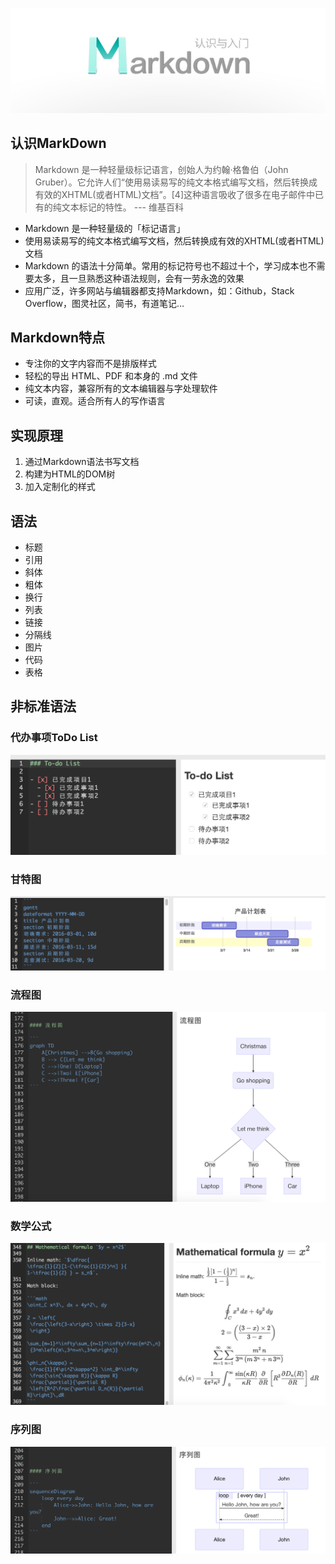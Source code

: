 ![Alt text](./md.png 'markdown')

## 认识MarkDown

> Markdown 是一种轻量级标记语言，创始人为约翰·格鲁伯（John Gruber）。它允许人们“使用易读易写的纯文本格式编写文档，然后转换成有效的XHTML(或者HTML)文档”。[4]这种语言吸收了很多在电子邮件中已有的纯文本标记的特性。 --- 维基百科

-  Markdown 是一种轻量级的「标记语言」
- 使用易读易写的纯文本格式编写文档，然后转换成有效的XHTML(或者HTML)文档
- Markdown 的语法十分简单。常用的标记符号也不超过十个，学习成本也不需要太多，且一旦熟悉这种语法规则，会有一劳永逸的效果
- 应用广泛，许多网站与编辑器都支持Markdown，如：Github，Stack Overflow，图灵社区，简书，有道笔记…

## Markdown特点

- 专注你的文字内容而不是排版样式
- 轻松的导出 HTML、PDF 和本身的 .md 文件
- 纯文本内容，兼容所有的文本编辑器与字处理软件
- 可读，直观。适合所有人的写作语言

## 实现原理

1. 通过Markdown语法书写文档
2. 构建为HTML的DOM树
3. 加入定制化的样式

## 语法

- 标题
- 引用
- 斜体
- 粗体
- 换行
- 列表
- 链接
- 分隔线
- 图片
- 代码
- 表格

## 非标准语法

### 代办事项ToDo List
![Alt text](./todo.png '代办事项ToDo List')

### 甘特图
![Alt text](./甘特图.png)

### 流程图
![Alt text](./流程图.png)

### 数学公式
![Alt text](./数学公式.png)

### 序列图
![Alt text](./序列图.png)